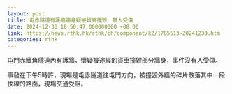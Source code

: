 ```yaml
---
layout: post
title: 屯赤隧道有護牆牆身疑被貨車撞毀　無人受傷
date: 2024-12-30 18:50:47.000000000 +08:00
link: https://news.rthk.hk/rthk/ch/component/k2/1785513-20241230.htm
categories: rthk
---
```


屯門赤鱲角隧道內有護牆，懷疑被途經的貨車撞毀部分牆身，事件沒有人受傷。

事發在下午5時許，現場是屯赤隧道往屯門方向，被撞毀外牆的碎片散落其中一段快線的路面，現場交通受阻。
